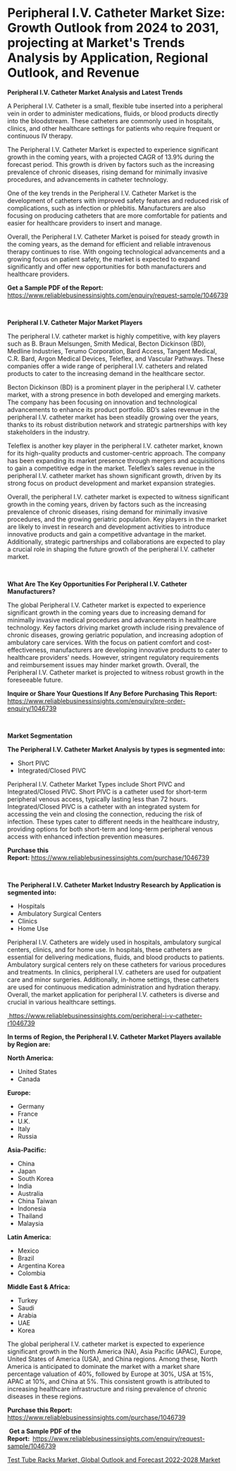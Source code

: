 <p><h1>Peripheral I.V. Catheter Market Size: Growth Outlook from 2024 to 2031, projecting at Market's Trends Analysis by Application, Regional Outlook, and Revenue</h1></p><p><strong>Peripheral I.V. Catheter Market Analysis and Latest Trends</strong></p>
<p><p>A Peripheral I.V. Catheter is a small, flexible tube inserted into a peripheral vein in order to administer medications, fluids, or blood products directly into the bloodstream. These catheters are commonly used in hospitals, clinics, and other healthcare settings for patients who require frequent or continuous IV therapy.</p><p>The Peripheral I.V. Catheter Market is expected to experience significant growth in the coming years, with a projected CAGR of 13.9% during the forecast period. This growth is driven by factors such as the increasing prevalence of chronic diseases, rising demand for minimally invasive procedures, and advancements in catheter technology.</p><p>One of the key trends in the Peripheral I.V. Catheter Market is the development of catheters with improved safety features and reduced risk of complications, such as infection or phlebitis. Manufacturers are also focusing on producing catheters that are more comfortable for patients and easier for healthcare providers to insert and manage.</p><p>Overall, the Peripheral I.V. Catheter Market is poised for steady growth in the coming years, as the demand for efficient and reliable intravenous therapy continues to rise. With ongoing technological advancements and a growing focus on patient safety, the market is expected to expand significantly and offer new opportunities for both manufacturers and healthcare providers.</p></p>
<p><strong>Get a Sample PDF of the Report:&nbsp;</strong> <a href="https://www.reliablebusinessinsights.com/enquiry/request-sample/1046739">https://www.reliablebusinessinsights.com/enquiry/request-sample/1046739</a></p>
<p>&nbsp;</p>
<p><strong>Peripheral I.V. Catheter Major Market Players</strong></p>
<p><p>The peripheral I.V. catheter market is highly competitive, with key players such as B. Braun Melsungen, Smith Medical, Becton Dickinson (BD), Medline Industries, Terumo Corporation, Bard Access, Tangent Medical, C.R. Bard, Argon Medical Devices, Teleflex, and Vascular Pathways. These companies offer a wide range of peripheral I.V. catheters and related products to cater to the increasing demand in the healthcare sector.</p><p>Becton Dickinson (BD) is a prominent player in the peripheral I.V. catheter market, with a strong presence in both developed and emerging markets. The company has been focusing on innovation and technological advancements to enhance its product portfolio. BD’s sales revenue in the peripheral I.V. catheter market has been steadily growing over the years, thanks to its robust distribution network and strategic partnerships with key stakeholders in the industry.</p><p>Teleflex is another key player in the peripheral I.V. catheter market, known for its high-quality products and customer-centric approach. The company has been expanding its market presence through mergers and acquisitions to gain a competitive edge in the market. Teleflex’s sales revenue in the peripheral I.V. catheter market has shown significant growth, driven by its strong focus on product development and market expansion strategies.</p><p>Overall, the peripheral I.V. catheter market is expected to witness significant growth in the coming years, driven by factors such as the increasing prevalence of chronic diseases, rising demand for minimally invasive procedures, and the growing geriatric population. Key players in the market are likely to invest in research and development activities to introduce innovative products and gain a competitive advantage in the market. Additionally, strategic partnerships and collaborations are expected to play a crucial role in shaping the future growth of the peripheral I.V. catheter market.</p></p>
<p>&nbsp;</p>
<p><strong>What Are The Key Opportunities For Peripheral I.V. Catheter Manufacturers?</strong></p>
<p><p>The global Peripheral I.V. Catheter market is expected to experience significant growth in the coming years due to increasing demand for minimally invasive medical procedures and advancements in healthcare technology. Key factors driving market growth include rising prevalence of chronic diseases, growing geriatric population, and increasing adoption of ambulatory care services. With the focus on patient comfort and cost-effectiveness, manufacturers are developing innovative products to cater to healthcare providers' needs. However, stringent regulatory requirements and reimbursement issues may hinder market growth. Overall, the Peripheral I.V. Catheter market is projected to witness robust growth in the foreseeable future.</p></p>
<p><strong>Inquire or Share Your Questions If Any Before Purchasing This Report:</strong> <a href="https://www.reliablebusinessinsights.com/enquiry/pre-order-enquiry/1046739">https://www.reliablebusinessinsights.com/enquiry/pre-order-enquiry/1046739</a></p>
<p>&nbsp;</p>
<p><strong>Market Segmentation</strong></p>
<p><strong>The Peripheral I.V. Catheter Market Analysis by types is segmented into:</strong></p>
<p><ul><li>Short PIVC</li><li>Integrated/Closed PIVC</li></ul></p>
<p><p>Peripheral I.V. Catheter Market Types include Short PIVC and Integrated/Closed PIVC. Short PIVC is a catheter used for short-term peripheral venous access, typically lasting less than 72 hours. Integrated/Closed PIVC is a catheter with an integrated system for accessing the vein and closing the connection, reducing the risk of infection. These types cater to different needs in the healthcare industry, providing options for both short-term and long-term peripheral venous access with enhanced infection prevention measures.</p></p>
<p><strong>Purchase this Report:&nbsp;</strong><a href="https://www.reliablebusinessinsights.com/purchase/1046739">https://www.reliablebusinessinsights.com/purchase/1046739</a></p>
<p>&nbsp;</p>
<p><strong>The Peripheral I.V. Catheter Market Industry Research by Application is segmented into:</strong></p>
<p><ul><li>Hospitals</li><li>Ambulatory Surgical Centers</li><li>Clinics</li><li>Home Use</li></ul></p>
<p><p>Peripheral I.V. Catheters are widely used in hospitals, ambulatory surgical centers, clinics, and for home use. In hospitals, these catheters are essential for delivering medications, fluids, and blood products to patients. Ambulatory surgical centers rely on these catheters for various procedures and treatments. In clinics, peripheral I.V. catheters are used for outpatient care and minor surgeries. Additionally, in-home settings, these catheters are used for continuous medication administration and hydration therapy. Overall, the market application for peripheral I.V. catheters is diverse and crucial in various healthcare settings.</p></p>
<p><a href="https://www.reliablebusinessinsights.com/peripheral-i-v-catheter-r1046739">&nbsp;https://www.reliablebusinessinsights.com/peripheral-i-v-catheter-r1046739</a></p>
<p><strong>In terms of Region, the Peripheral I.V. Catheter Market Players available by Region are:</strong></p>
<p>
    <p> <strong> North America: </strong>
        <ul>
            <li>United States</li>
            <li>Canada</li>
        </ul>
        </p> 
    <p> <strong> Europe: </strong>
        <ul>
            <li>Germany</li>
            <li>France</li>
            <li>U.K.</li>
            <li>Italy</li>
            <li>Russia</li>
        </ul>
        </p> 
    <p> <strong> Asia-Pacific: </strong>
        <ul>
            <li>China</li>
            <li>Japan</li>
            <li>South Korea</li>
            <li>India</li>
            <li>Australia</li>
            <li>China Taiwan</li>
            <li>Indonesia</li>
            <li>Thailand</li>
            <li>Malaysia</li>
        </ul>
        </p> 
    <p> <strong> Latin America: </strong>
        <ul>
            <li>Mexico</li>
            <li>Brazil</li>
            <li>Argentina Korea</li>
            <li>Colombia</li>
        </ul>
        </p> 
    <p> <strong> Middle East & Africa: </strong>
        <ul>
            <li>Turkey</li>
            <li>Saudi</li>
            <li>Arabia</li>
            <li>UAE</li>
            <li>Korea</li>
        </ul>
    </p>
    </p>
<p><p>The global peripheral I.V. catheter market is expected to experience significant growth in the North America (NA), Asia Pacific (APAC), Europe, United States of America (USA), and China regions. Among these, North America is anticipated to dominate the market with a market share percentage valuation of 40%, followed by Europe at 30%, USA at 15%, APAC at 10%, and China at 5%. This consistent growth is attributed to increasing healthcare infrastructure and rising prevalence of chronic diseases in these regions.</p></p>
<p><strong>Purchase this Report: </strong><a href="https://www.reliablebusinessinsights.com/purchase/1046739">https://www.reliablebusinessinsights.com/purchase/1046739</a></p>
<p>&nbsp;<strong>Get a Sample PDF of the Report:&nbsp;&nbsp;</strong><a href="https://www.reliablebusinessinsights.com/enquiry/request-sample/1046739">https://www.reliablebusinessinsights.com/enquiry/request-sample/1046739</a></p>
<p><strong></strong></p>
<p><p><a href="https://github.com/wybrqqeb6/Market-Research-Report-List-1/blob/main/test-tube-racks-market-global-outlook-and-forecast-2022-2028-market.md">Test Tube Racks Market, Global Outlook and Forecast 2022-2028 Market</a></p></p>